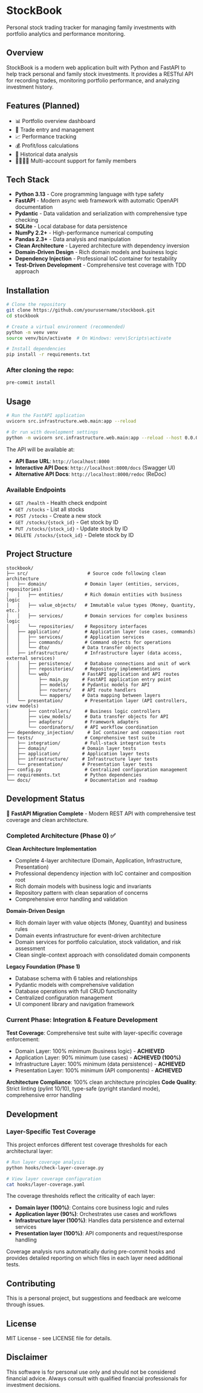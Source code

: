 # StockBook

Personal stock trading tracker for managing family investments with portfolio analytics and performance monitoring.

## Overview

StockBook is a modern web application built with Python and FastAPI to help track personal and family stock investments. It provides a RESTful API for recording trades, monitoring portfolio performance, and analyzing investment history.

## Features (Planned)

- 📊 Portfolio overview dashboard
- 📝 Trade entry and management
- 📈 Performance tracking
- 💰 Profit/loss calculations
- 📅 Historical data analysis
- 👨‍👩‍👧‍👦 Multi-account support for family members

## Tech Stack

- **Python 3.13** - Core programming language with type safety
- **FastAPI** - Modern async web framework with automatic OpenAPI documentation
- **Pydantic** - Data validation and serialization with comprehensive type checking
- **SQLite** - Local database for data persistence
- **NumPy 2.2+** - High-performance numerical computing
- **Pandas 2.3+** - Data analysis and manipulation
- **Clean Architecture** - Layered architecture with dependency inversion
- **Domain-Driven Design** - Rich domain models and business logic
- **Dependency Injection** - Professional IoC container for testability
- **Test-Driven Development** - Comprehensive test coverage with TDD approach

## Installation

```bash
# Clone the repository
git clone https://github.com/yourusername/stockbook.git
cd stockbook

# Create a virtual environment (recommended)
python -m venv venv
source venv/bin/activate  # On Windows: venv\Scripts\activate

# Install dependencies
pip install -r requirements.txt
```

### After cloning the repo:
```bash
pre-commit install
```

## Usage

```bash
# Run the FastAPI application
uvicorn src.infrastructure.web.main:app --reload

# Or run with development settings
python -m uvicorn src.infrastructure.web.main:app --reload --host 0.0.0.0 --port 8000
```

The API will be available at:
- **API Base URL**: `http://localhost:8000`
- **Interactive API Docs**: `http://localhost:8000/docs` (Swagger UI)
- **Alternative API Docs**: `http://localhost:8000/redoc` (ReDoc)

### Available Endpoints

- `GET /health` - Health check endpoint
- `GET /stocks` - List all stocks
- `POST /stocks` - Create a new stock
- `GET /stocks/{stock_id}` - Get stock by ID
- `PUT /stocks/{stock_id}` - Update stock by ID
- `DELETE /stocks/{stock_id}` - Delete stock by ID

## Project Structure

```
stockbook/
├── src/                      # Source code following clean architecture
│   ├── domain/              # Domain layer (entities, services, repositories)
│   │   ├── entities/        # Rich domain entities with business logic
│   │   ├── value_objects/   # Immutable value types (Money, Quantity, etc.)
│   │   ├── services/        # Domain services for complex business logic
│   │   └── repositories/    # Repository interfaces
│   ├── application/         # Application layer (use cases, commands)
│   │   ├── services/        # Application services
│   │   ├── commands/        # Command objects for operations
│   │   └── dto/            # Data transfer objects
│   ├── infrastructure/      # Infrastructure layer (data access, external services)
│   │   ├── persistence/     # Database connections and unit of work
│   │   ├── repositories/    # Repository implementations
│   │   └── web/            # FastAPI application and API routes
│   │       ├── main.py     # FastAPI application entry point
│   │       ├── models/     # Pydantic models for API
│   │       ├── routers/    # API route handlers
│   │       └── mappers/    # Data mapping between layers
│   └── presentation/        # Presentation layer (API controllers, view models)
│       ├── controllers/     # Business logic controllers
│       ├── view_models/     # Data transfer objects for API
│       ├── adapters/        # Framework adapters
│       └── coordinators/    # API workflow coordination
├── dependency_injection/     # IoC container and composition root
├── tests/                   # Comprehensive test suite
│   ├── integration/         # Full-stack integration tests
│   ├── domain/             # Domain layer tests
│   ├── application/        # Application layer tests
│   ├── infrastructure/     # Infrastructure layer tests
│   └── presentation/       # Presentation layer tests
├── config.py                # Centralized configuration management
├── requirements.txt         # Python dependencies
└── docs/                    # Documentation and roadmap
```

## Development Status

🚀 **FastAPI Migration Complete** - Modern REST API with comprehensive test coverage and clean architecture.

### Completed Architecture (Phase 0) ✅

**Clean Architecture Implementation**
- Complete 4-layer architecture (Domain, Application, Infrastructure, Presentation)
- Professional dependency injection with IoC container and composition root
- Rich domain models with business logic and invariants
- Repository pattern with clean separation of concerns
- Comprehensive error handling and validation

**Domain-Driven Design**
- Rich domain layer with value objects (Money, Quantity) and business rules
- Domain events infrastructure for event-driven architecture
- Domain services for portfolio calculation, stock validation, and risk assessment
- Clean single-context approach with consolidated domain components

**Legacy Foundation (Phase 1)**
- Database schema with 6 tables and relationships  
- Pydantic models with comprehensive validation
- Database operations with full CRUD functionality
- Centralized configuration management
- UI component library and navigation framework

### Current Phase: Integration & Feature Development

**Test Coverage**: Comprehensive test suite with layer-specific coverage enforcement:
- Domain Layer: 100% minimum (business logic) - **ACHIEVED**
- Application Layer: 90% minimum (use cases) - **ACHIEVED (100%)**
- Infrastructure Layer: 100% minimum (data persistence) - **ACHIEVED**
- Presentation Layer: 100% minimum (API components) - **ACHIEVED**

**Architecture Compliance**: 100% clean architecture principles
**Code Quality**: Strict linting (pylint 10/10), type-safe (pyright standard mode), comprehensive error handling

## Development

### Layer-Specific Test Coverage

This project enforces different test coverage thresholds for each architectural layer:

```bash
# Run layer coverage analysis
python hooks/check-layer-coverage.py

# View layer coverage configuration
cat hooks/layer-coverage.yaml
```

The coverage thresholds reflect the criticality of each layer:
- **Domain layer (100%)**: Contains core business logic and rules
- **Application layer (90%)**: Orchestrates use cases and workflows  
- **Infrastructure layer (100%)**: Handles data persistence and external services
- **Presentation layer (100%)**: API components and request/response handling

Coverage analysis runs automatically during pre-commit hooks and provides detailed reporting on which files in each layer need additional tests.

## Contributing

This is a personal project, but suggestions and feedback are welcome through issues.

## License

MIT License - see LICENSE file for details.

## Disclaimer

This software is for personal use only and should not be considered financial advice. Always consult with qualified financial professionals for investment decisions.
